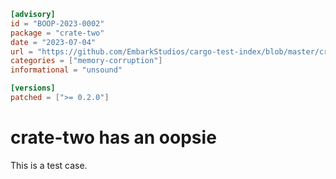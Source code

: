 ```toml
[advisory]
id = "BOOP-2023-0002"
package = "crate-two"
date = "2023-07-04"
url = "https://github.com/EmbarkStudios/cargo-test-index/blob/master/cr/at/crate-two"
categories = ["memory-corruption"]
informational = "unsound"

[versions]
patched = [">= 0.2.0"]
```

# crate-two has an oopsie

This is a test case.

